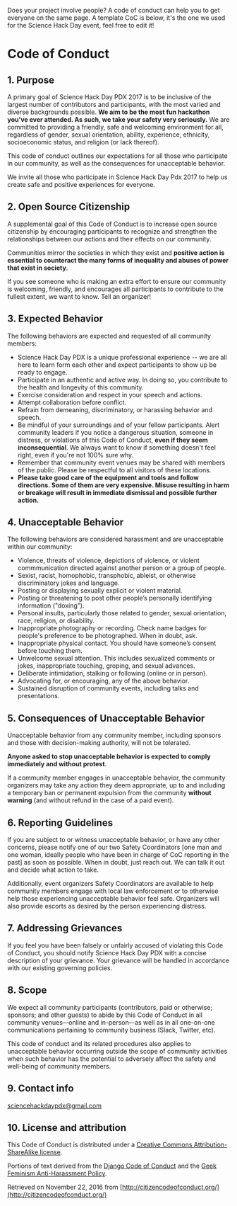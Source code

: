 Does your project involve people? A code of conduct can help you to get everyone on the same page. A template CoC is below, it's the one we used for the Science Hack Day event, feel free to edit it!

# Code of Conduct

## 1. Purpose

A primary goal of Science Hack Day PDX 2017 is to be inclusive of the largest number of contributors and participants, with the most varied and diverse backgrounds possible. **We aim to be the most fun hackathon you've ever attended. As such, we take your safety very seriously.** We are committed to providing a friendly, safe and welcoming environment for all, regardless of gender, sexual orientation, ability, experience, ethnicity, socioeconomic status, and religion (or lack thereof).

This code of conduct outlines our expectations for all those who participate in our community, as well as the consequences for unacceptable behavior.

We invite all those who participate in Science Hack Day Pdx 2017 to help us create safe and positive experiences for everyone.

## 2. Open Source Citizenship

A supplemental goal of this Code of Conduct is to increase open source citizenship by encouraging participants to recognize and strengthen the relationships between our actions and their effects on our community.

Communities mirror the societies in which they exist and **positive action is essential to counteract the many forms of inequality and abuses of power that exist in society**.

If you see someone who is making an extra effort to ensure our community is welcoming, friendly, and encourages all participants to contribute to the fullest extent, we want to know. Tell an organizer!

## 3. Expected Behavior

The following behaviors are expected and requested of all community members:

*   Science Hack Day PDX is a unique professional experience -- we are all here to learn form each other and expect participants to show up be ready to engage.
*   Participate in an authentic and active way. In doing so, you contribute to the health and longevity of this community.
*   Exercise consideration and respect in your speech and actions.
*   Attempt collaboration before conflict.
*   Refrain from demeaning, discriminatory, or harassing behavior and speech.
*   Be mindful of your surroundings and of your fellow participants. Alert community leaders if you notice a dangerous situation, someone in distress, or violations of this Code of Conduct, **even if they seem inconsequential**. We always want to know if something doesn't feel right, even if you're not 100% sure why.
*   Remember that community event venues may be shared with members of the public. Please be respectful to all visitors of these locations.
*   **Please take good care of the equipment and tools and follow directions. Some of them are very expensive. Misuse resulting in harm or breakage will result in immediate dismissal and possible further action.**

## 4. Unacceptable Behavior

 The following behaviors are considered harassment and are unacceptable within our community:

*   Violence, threats of violence, depictions of violence, or violent commmunication directed against another person or a group of people.
*   Sexist, racist, homophobic, transphobic, ableist, or otherwise discriminatory jokes and language. 
*   Posting or displaying sexually explicit or violent material.
*   Posting or threatening to post other people’s personally identifying information ("doxing").
*   Personal insults, particularly those related to gender, sexual orientation, race, religion, or disability.
*   Inappropriate photography or recording. Check name badges for people's preference to be photographed. When in doubt, ask. 
*   Inappropriate physical contact. You should have someone’s consent before touching them.
*   Unwelcome sexual attention. This includes sexualized comments or jokes, inappropriate touching, groping, and sexual advances.
*   Deliberate intimidation, stalking or following (online or in person).
*   Advocating for, or encouraging, any of the above behavior.
*   Sustained disruption of community events, including talks and presentations.

## 5. Consequences of Unacceptable Behavior

Unacceptable behavior from any community member, including sponsors and those with decision-making authority, will not be tolerated.

**Anyone asked to stop unacceptable behavior is expected to comply immediately and without protest**.

If a community member engages in unacceptable behavior, the community organizers may take any action they deem appropriate, up to and including a temporary ban or permanent expulsion from the community **without warning** (and without refund in the case of a paid event). 

## 6. Reporting Guidelines

If you are subject to or witness unacceptable behavior, or have any other concerns, please notify one of our two Safety Coordinators [one man and one woman, ideally people who have been in charge of CoC reporting in the past] as soon as possible. When in doubt, just reach out. We can talk it out and decide what action to take. 

Additionally, event organizers Safety Coordinators are available to help community members engage with local law enforcement or to otherwise help those experiencing unacceptable behavior feel safe. Organizers will also provide escorts as desired by the person experiencing distress.

## 7. Addressing Grievances

If you feel you have been falsely or unfairly accused of violating this Code of Conduct, you should notify Science Hack Day PDX with a concise description of your grievance. Your grievance will be handled in accordance with our existing governing policies.

## 8. Scope

We expect all community participants (contributors, paid or otherwise; sponsors; and other guests) to abide by this Code of Conduct in all community venues–-online and in-person–-as well as in all one-on-one communications pertaining to community business (Slack, Twitter, etc).

This code of conduct and its related procedures also applies to unacceptable behavior occurring outside the scope of community activities when such behavior has the potential to adversely affect the safety and well-being of community members.

## 9. Contact info

sciencehackdaypdx@gmail.com

## 10. License and attribution

This Code of Conduct is distributed under a [Creative Commons Attribution-ShareAlike license](http://creativecommons.org/licenses/by-sa/3.0/).

Portions of text derived from the [Django Code of Conduct](https://www.djangoproject.com/conduct/) and the [Geek Feminism Anti-Harassment Policy](http://geekfeminism.wikia.com/wiki/Conference_anti-harassment/Policy).

Retrieved on November 22, 2016 from [http://citizencodeofconduct.org/](http://citizencodeofconduct.org/)
